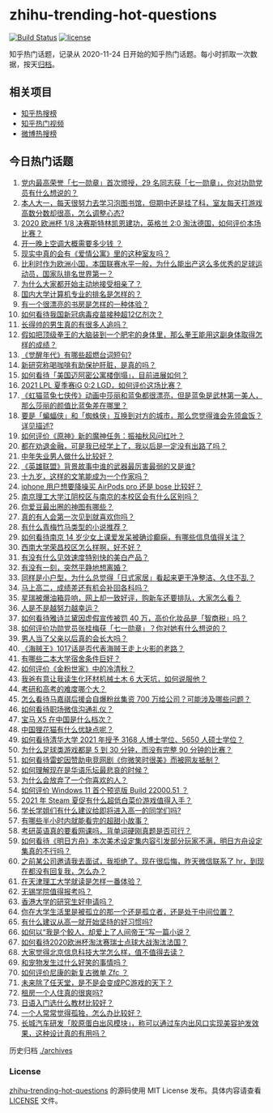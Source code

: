 # zhihu-trending-hot-questions

[![Build Status](https://github.com/justjavac/zhihu-trending-hot-questions/workflows/ci/badge.svg?branch=master)](https://github.com/justjavac/zhihu-trending-hot-questions/actions)
[![license](https://img.shields.io/github/license/justjavac/zhihu-trending-hot-questions)](https://github.com/justjavac/zhihu-trending-hot-questions/blob/master/LICENSE)

知乎热门话题，记录从 2020-11-24 日开始的知乎热门话题。每小时抓取一次数据，按天[归档](./archives)。

## 相关项目

- [知乎热搜榜](https://github.com/justjavac/zhihu-trending-top-search)
- [知乎热门视频](https://github.com/justjavac/zhihu-trending-hot-video)
- [微博热搜榜](https://github.com/justjavac/weibo-trending-hot-search)

## 今日热门话题

<!-- BEGIN -->
<!-- 最后更新时间 Wed Jun 30 2021 06:01:51 GMT+0800 (China Standard Time) -->

1. [党内最高荣誉「七一勋章」首次颁授，29
   名同志获「七一勋章」，你对功勋党员有什么想说的？](https://www.zhihu.com/question/468683456)
2. [本人大一，每天很努力去学习泡图书馆，但期中还是挂了科，室友每天打游戏高数分数却很高，怎么调整心态?](https://www.zhihu.com/question/355894234)
3. [2020 欧洲杯 1/8 决赛斯特林凯恩建功，英格兰 2:0
   淘汰德国，如何评价本场比赛？](https://www.zhihu.com/question/468932254)
4. [开一晚上空调大概需要多少钱 ？](https://www.zhihu.com/question/30844890)
5. [现实中真的会有《爱情公寓》里的这种室友吗？](https://www.zhihu.com/question/465045658)
6. [比利时作为欧洲小国，本国联赛水平一般，为什么能出产这么多优秀的足球运动员，国家队排名世界第一？](https://www.zhihu.com/question/466590026)
7. [为什么大家都开始主动地接受相亲了？](https://www.zhihu.com/question/455245266)
8. [国内大学计算机专业的排名是怎样的？](https://www.zhihu.com/question/19825429)
9. [有一个很漂亮的书房是怎样的一种体验？](https://www.zhihu.com/question/37664691)
10. [如何看待我国新冠病毒疫苗接种超12亿剂次？](https://www.zhihu.com/question/468800069)
11. [长得帅的男生真的有很多人追吗？](https://www.zhihu.com/question/466307046)
12. [假如把顶级拳王的大脑装到一个肥宅的身体里，那么拳王能用这副身体取得怎样的成绩？](https://www.zhihu.com/question/464880108)
13. [《觉醒年代》有哪些超燃台词短句?](https://www.zhihu.com/question/463340352)
14. [新研究称喝咖啡有助保护肝脏，是真的吗？](https://www.zhihu.com/question/468425699)
15. [如何看待「美国迈阿密公寓楼倒塌」，目前进展如何？](https://www.zhihu.com/question/467307206)
16. [2021 LPL 夏季赛iG 0:2 LGD，如何评价这场比赛？](https://www.zhihu.com/question/468845366)
17. [《虹猫蓝兔七侠传》动画中莎丽和蓝兔都很漂亮，但是蓝兔是武林第一美人，那么莎丽的颜值比蓝兔差在哪里？](https://www.zhihu.com/question/457762212)
18. [要是「蝙蝠侠」和「蜘蛛侠」互换到对方的城市，那么您觉得谁会先领盒饭？详见描述?](https://www.zhihu.com/question/462783033)
19. [如何评价《原神》新的魔神任务：振袖秋风问红叶？](https://www.zhihu.com/question/468664015)
20. [都在劝退金融，可是我已经学上了，我以后是一定没有出路了吗？](https://www.zhihu.com/question/446100938)
21. [中年失业男人做什么比较好？](https://www.zhihu.com/question/466372244)
22. [《英雄联盟》背景故事中谁的武器最厉害最弱的又是谁?](https://www.zhihu.com/question/368290147)
23. [十九岁，这样的文笔能成为一个作家吗？](https://www.zhihu.com/question/460213886)
24. [iphone 用户想要降噪买 AirPods pro 还是 bose
    比较好？](https://www.zhihu.com/question/448041273)
25. [南京理工大学江阴校区与南京的本校区会有什么区别吗？](https://www.zhihu.com/question/368151829)
26. [你爱豆最出圈的神图有哪些？](https://www.zhihu.com/question/463522733)
27. [真的有人会第一次见到就喜欢你吗？](https://www.zhihu.com/question/466085183)
28. [有什么青梅竹马类型的小说推荐？](https://www.zhihu.com/question/266632758)
29. [如何看待南京 14
    岁少女上课爱发呆被确诊癫痫，有哪些信息值得关注？](https://www.zhihu.com/question/468699123)
30. [西南大学荣昌校区怎么样啊，好不好？](https://www.zhihu.com/question/407567862)
31. [有没有什么见效速度特别快的美白产品？](https://www.zhihu.com/question/467016005)
32. [有没有一刻，突然平静地想离婚？](https://www.zhihu.com/question/315066488)
33. [同样是小户型，为什么总觉得「日式家居」看起来更干净整洁、久住不乱？](https://www.zhihu.com/question/456011068)
34. [马上高二，成绩差还有机会补回各科吗？](https://www.zhihu.com/question/463520978)
35. [星瑞被爆油箱异响，网上却一致好评，购新车还要排队，大家怎么看？](https://www.zhihu.com/question/468572924)
36. [人是不是越努力越幸运？](https://www.zhihu.com/question/461176920)
37. [如何看待雅诗兰黛因虚假宣传被罚 40
    万，高价化妆品是「智商税」吗？](https://www.zhihu.com/question/468588693)
38. [如何评价功勋党员张桂梅获「七一勋章」？你对她有什么想说的？](https://www.zhihu.com/question/468714113)
39. [男人当了父亲以后真的会长大吗？](https://www.zhihu.com/question/440051636)
40. [《海贼王》1017话是否代表海贼王走上火影的老路？](https://www.zhihu.com/question/468180174)
41. [有哪些二本大学宿舍条件巨好？](https://www.zhihu.com/question/374028292)
42. [如何评价《金粉世家》中的冷清秋？](https://www.zhihu.com/question/30038693)
43. [我爸有意让我读生化环材机械土木 6 大天坑，如何说服他？](https://www.zhihu.com/question/468659467)
44. [考研和高考的难度哪个大？](https://www.zhihu.com/question/267738677)
45. [怎么看待马嘉祺后援会自爆粉丝集资 700
    万给公司？可能涉及哪些问题？](https://www.zhihu.com/question/468354788)
46. [如何看待职场微信沟通礼仪？](https://www.zhihu.com/question/467777965)
47. [宝马 X5 在中国是什么档次？](https://www.zhihu.com/question/458266368)
48. [中国狸花猫有什么优缺点呢？](https://www.zhihu.com/question/49379992)
49. [如何看待清华大学 2021 年授予 3168 人博士学位、5650
    人硕士学位？](https://www.zhihu.com/question/468084761)
50. [为什么足球类游戏都是 5 到 30 分钟，而没有完整 90
    分钟的比赛？](https://www.zhihu.com/question/24892260)
51. [如何看待雷蛇因赞助电竞网剧《你微笑时很美》而被网友抵制？](https://www.zhihu.com/question/468432056)
52. [如何理解现在是华语乐坛最悲哀的时候？](https://www.zhihu.com/question/358590192)
53. [为什么会放弃了一个你喜欢的人？](https://www.zhihu.com/question/466910224)
54. [如何评价 Windows 11 首个预览版 Build 22000.51
    ？](https://www.zhihu.com/question/468659107)
55. [2021 年 Steam 夏促有什么超低白菜价游戏值得入手？](https://www.zhihu.com/question/467846705)
56. [学长学姐们有什么建议给即将进入高一的同学们吗?](https://www.zhihu.com/question/281737071)
57. [有哪些半小时内就能看完的超甜小故事？](https://www.zhihu.com/question/443425789)
58. [考研英语真的要看网课吗，背单词硬刚真题是否可行？](https://www.zhihu.com/question/376186399)
59. [如何看待《明日方舟》本次美术设定集内容引发部分玩家不满，明日方舟设定集真的不行吗？](https://www.zhihu.com/question/468245713)
60. [之前某公司邀请我去面试，我拒绝了。现在很后悔，昨天微信联系了
    hr，到现在都没有回复我，怎么办？](https://www.zhihu.com/question/458631006)
61. [在天津理工大学就读是怎样一番体验？](https://www.zhihu.com/question/26561353)
62. [无锡学院值得报考吗？](https://www.zhihu.com/question/466950853)
63. [香港大学的研究生好申请吗？](https://www.zhihu.com/question/22632391)
64. [你在大学生活里是被孤立的那一个还是孤立者，还是处于中间位置？](https://www.zhihu.com/question/460650437)
65. [有什么建议从高一就开始坚持的好习惯吗?](https://www.zhihu.com/question/466473902)
66. [如何以“我是个鲛人，却爱上了人间帝王”写一篇小说？](https://www.zhihu.com/question/467008474)
67. [如何看待2020欧洲杯淘汰赛瑞士点球大战淘汰法国？](https://www.zhihu.com/question/468666336)
68. [大家觉得北京信息科技大学怎么样，值不值得去读？](https://www.zhihu.com/question/330906430)
69. [和宠物发生过什么好笑的事情吗？](https://www.zhihu.com/question/465343581)
70. [如何评价尼康的新复古微单 Zfc ？](https://www.zhihu.com/question/464936433)
71. [未来除了任天堂，是不是会变成PC游戏的天下？](https://www.zhihu.com/question/466668709)
72. [租房一个人住真的很爽吗?](https://www.zhihu.com/question/438872326)
73. [日语入门选什么教材比较好？](https://www.zhihu.com/question/19740967)
74. [一个人常常觉得孤独，怎么办比较好？](https://www.zhihu.com/question/466216274)
75. [长城汽车研发「胶原蛋白出风模块」，称可以通过车内出风口实现美容护发效果，这种设计真的有用吗？](https://www.zhihu.com/question/468453344)

<!-- END -->

历史归档 [./archives](./archives)

### License

[zhihu-trending-hot-questions](https://github.com/justjavac/zhihu-trending-hot-questions)
的源码使用 MIT License 发布。具体内容请查看 [LICENSE](./LICENSE) 文件。
